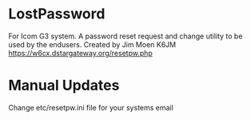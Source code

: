 # LostPassword
For Icom G3 system.
A password reset request and change utility to be used by the endusers.
Created by Jim Moen K6JM
https://w6cx.dstargateway.org/resetpw.php

# Manual Updates
Change etc/resetpw.ini file for your systems email
